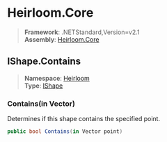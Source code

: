 # Heirloom.Core

> **Framework**: .NETStandard,Version=v2.1  
> **Assembly**: [Heirloom.Core][0]  

## IShape.Contains

> **Namespace**: [Heirloom][0]  
> **Type**: [IShape][1]  

### Contains(in Vector)

Determines if this shape contains the specified point.

```cs
public bool Contains(in Vector point)
```

[0]: ../Heirloom.Core.md
[1]: Heirloom.IShape.md

